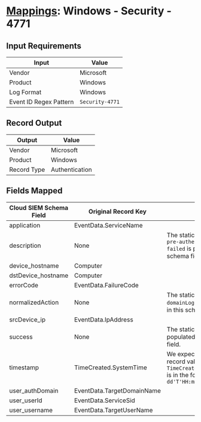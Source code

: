 # [Mappings](README.md): Windows - Security - 4771

## Input Requirements

|Input|Value|
|-----|-----|
|Vendor|Microsoft|
|Product|Windows|
|Log Format|Windows|
|Event ID Regex Pattern|`Security-4771`|

## Record Output

|Output|Value|
|------|-----|
|Vendor|Microsoft|
|Product|Windows|
|Record Type|Authentication|

## Fields Mapped

|Cloud SIEM Schema Field|Original Record Key|Notes|
|-----------------------|-------------------|-----|
|application|EventData.ServiceName||
|description|None|The static text `Kerberos pre-authentication failed` is populated in this schema field.|
|device_hostname|Computer||
|dstDevice_hostname|Computer||
|errorCode|EventData.FailureCode||
|normalizedAction|None|The static text `domainLogon` is populated in this schema field.|
|srcDevice_ip|EventData.IpAddress||
|success|None|The static text `false` is populated in this schema field.|
|timestamp|TimeCreated.SystemTime|We expect the orginal record value of `TimeCreated.SystemTime` is in the format `yyyy-MM-dd'T'HH:mm:ss.SSSSSSSSSZ`|
|user_authDomain|EventData.TargetDomainName||
|user_userId|EventData.ServiceSid||
|user_username|EventData.TargetUserName||

